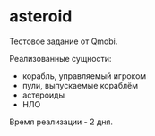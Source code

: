 # asteroid
 
Тестовое задание от Qmobi.

Реализованные сущности:

 * корабль, управляемый игроком
 * пули, выпускаемые кораблём
 * астероиды
 * НЛО

Время реализации - 2 дня.